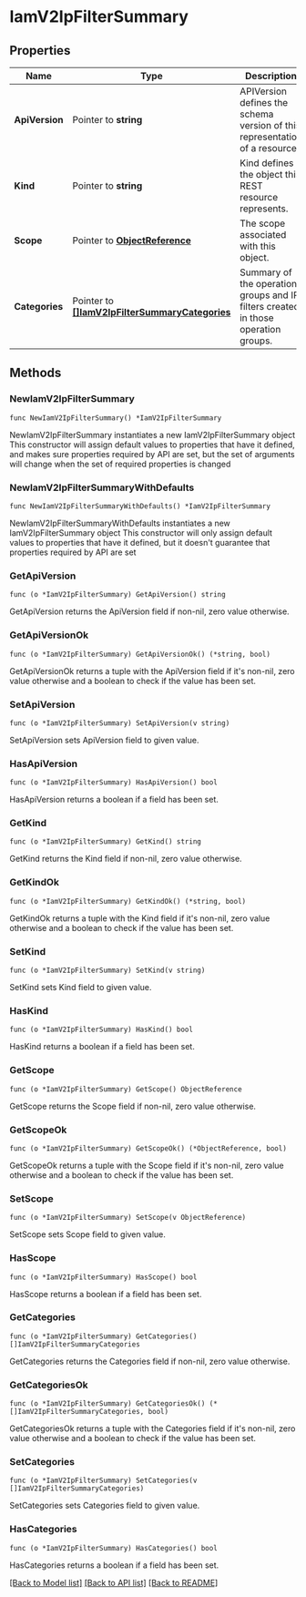 # IamV2IpFilterSummary

## Properties

Name | Type | Description | Notes
------------ | ------------- | ------------- | -------------
**ApiVersion** | Pointer to **string** | APIVersion defines the schema version of this representation of a resource. | [optional] [readonly] 
**Kind** | Pointer to **string** | Kind defines the object this REST resource represents. | [optional] [readonly] 
**Scope** | Pointer to [**ObjectReference**](ObjectReference.md) | The scope associated with this object. | [optional] 
**Categories** | Pointer to [**[]IamV2IpFilterSummaryCategories**](IamV2IpFilterSummaryCategories.md) | Summary of the operation groups and IP filters created in those operation groups.  | [optional] 

## Methods

### NewIamV2IpFilterSummary

`func NewIamV2IpFilterSummary() *IamV2IpFilterSummary`

NewIamV2IpFilterSummary instantiates a new IamV2IpFilterSummary object
This constructor will assign default values to properties that have it defined,
and makes sure properties required by API are set, but the set of arguments
will change when the set of required properties is changed

### NewIamV2IpFilterSummaryWithDefaults

`func NewIamV2IpFilterSummaryWithDefaults() *IamV2IpFilterSummary`

NewIamV2IpFilterSummaryWithDefaults instantiates a new IamV2IpFilterSummary object
This constructor will only assign default values to properties that have it defined,
but it doesn't guarantee that properties required by API are set

### GetApiVersion

`func (o *IamV2IpFilterSummary) GetApiVersion() string`

GetApiVersion returns the ApiVersion field if non-nil, zero value otherwise.

### GetApiVersionOk

`func (o *IamV2IpFilterSummary) GetApiVersionOk() (*string, bool)`

GetApiVersionOk returns a tuple with the ApiVersion field if it's non-nil, zero value otherwise
and a boolean to check if the value has been set.

### SetApiVersion

`func (o *IamV2IpFilterSummary) SetApiVersion(v string)`

SetApiVersion sets ApiVersion field to given value.

### HasApiVersion

`func (o *IamV2IpFilterSummary) HasApiVersion() bool`

HasApiVersion returns a boolean if a field has been set.

### GetKind

`func (o *IamV2IpFilterSummary) GetKind() string`

GetKind returns the Kind field if non-nil, zero value otherwise.

### GetKindOk

`func (o *IamV2IpFilterSummary) GetKindOk() (*string, bool)`

GetKindOk returns a tuple with the Kind field if it's non-nil, zero value otherwise
and a boolean to check if the value has been set.

### SetKind

`func (o *IamV2IpFilterSummary) SetKind(v string)`

SetKind sets Kind field to given value.

### HasKind

`func (o *IamV2IpFilterSummary) HasKind() bool`

HasKind returns a boolean if a field has been set.

### GetScope

`func (o *IamV2IpFilterSummary) GetScope() ObjectReference`

GetScope returns the Scope field if non-nil, zero value otherwise.

### GetScopeOk

`func (o *IamV2IpFilterSummary) GetScopeOk() (*ObjectReference, bool)`

GetScopeOk returns a tuple with the Scope field if it's non-nil, zero value otherwise
and a boolean to check if the value has been set.

### SetScope

`func (o *IamV2IpFilterSummary) SetScope(v ObjectReference)`

SetScope sets Scope field to given value.

### HasScope

`func (o *IamV2IpFilterSummary) HasScope() bool`

HasScope returns a boolean if a field has been set.

### GetCategories

`func (o *IamV2IpFilterSummary) GetCategories() []IamV2IpFilterSummaryCategories`

GetCategories returns the Categories field if non-nil, zero value otherwise.

### GetCategoriesOk

`func (o *IamV2IpFilterSummary) GetCategoriesOk() (*[]IamV2IpFilterSummaryCategories, bool)`

GetCategoriesOk returns a tuple with the Categories field if it's non-nil, zero value otherwise
and a boolean to check if the value has been set.

### SetCategories

`func (o *IamV2IpFilterSummary) SetCategories(v []IamV2IpFilterSummaryCategories)`

SetCategories sets Categories field to given value.

### HasCategories

`func (o *IamV2IpFilterSummary) HasCategories() bool`

HasCategories returns a boolean if a field has been set.


[[Back to Model list]](../README.md#documentation-for-models) [[Back to API list]](../README.md#documentation-for-api-endpoints) [[Back to README]](../README.md)


